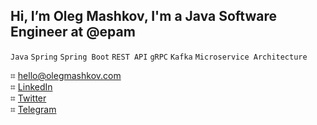 ## Hi, I’m Oleg Mashkov, I'm a Java Software Engineer at @epam
<code>Java</code>
<code>Spring</code>
<code>Spring Boot</code>
<code>REST API</code>
<code>gRPC</code>
<code>Kafka</code>
<code>Microservice Architecture</code>

⌗ hello@olegmashkov.com</br>
⌗ <a href="https://www.linkedin.com/in/oleg-mashkov-12b759236/">LinkedIn</a></br>
⌗ <a href="https://twitter.com/olegxmashkov">Twitter</a></br>
⌗ <a href="https://t.me/olegxmashkov">Telegram</a>
<!---
olxma/olxma is a ✨ special ✨ repository because its `README.md` (this file) appears on your GitHub profile.
You can click the Preview link to take a look at your changes.
--->
